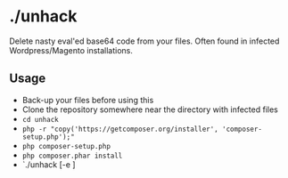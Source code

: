 # ./unhack
Delete nasty eval'ed base64 code from your files. Often found in infected Wordpress/Magento installations.

## Usage
- Back-up your files before using this
- Clone the repository somewhere near the directory with infected files
- `cd unhack`
- `php -r "copy('https://getcomposer.org/installer', 'composer-setup.php');"`
- `php composer-setup.php`
- `php composer.phar install`
- `./unhack <directory> [-e <excluded files>]
